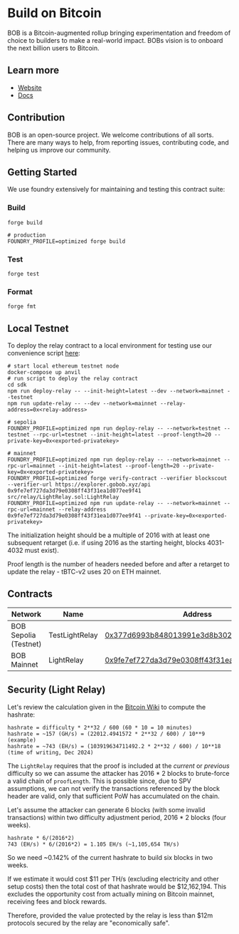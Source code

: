 # Build on Bitcoin

BOB is a Bitcoin-augmented rollup bringing experimentation and freedom of choice to builders to make a real-world impact. BOBs vision is to onboard the next billion users to Bitcoin.

## Learn more

- [Website](https://www.gobob.xyz/)
- [Docs](https://docs.gobob.xyz/)

## Contribution

BOB is an open-source project. We welcome contributions of all sorts. There are many ways to help, from reporting issues, contributing code, and helping us improve our community.

## Getting Started

We use foundry extensively for maintaining and testing this contract suite:

### Build

```shell
forge build

# production
FOUNDRY_PROFILE=optimized forge build
```

### Test

```shell
forge test
```

### Format

```shell
forge fmt
```

## Local Testnet

To deploy the relay contract to a local environment for testing use our convenience script [here](https://github.com/bob-collective/bob/blob/master/sdk/scripts/relay-retarget.ts):

```shell
# start local ethereum testnet node
docker-compose up anvil
# run script to deploy the relay contract
cd sdk
npm run deploy-relay -- --init-height=latest --dev --network=mainnet --testnet
npm run update-relay -- --dev --network=mainnet --relay-address=0x<relay-address>

# sepolia
FOUNDRY_PROFILE=optimized npm run deploy-relay -- --network=testnet --testnet --rpc-url=testnet --init-height=latest --proof-length=20 --private-key=0x<exported-privatekey>

# mainnet
FOUNDRY_PROFILE=optimized npm run deploy-relay -- --network=mainnet --rpc-url=mainnet --init-height=latest --proof-length=20 --private-key=0x<exported-privatekey>
FOUNDRY_PROFILE=optimized forge verify-contract --verifier blockscout --verifier-url https://explorer.gobob.xyz/api 0x9fe7ef727da3d79e0308ff43f31ea1d077ee9f41 src/relay/LightRelay.sol:LightRelay
FOUNDRY_PROFILE=optimized npm run update-relay -- --network=mainnet --rpc-url=mainnet --relay-address 0x9fe7ef727da3d79e0308ff43f31ea1d077ee9f41 --private-key=0x<exported-privatekey>
```

The initialization height should be a multiple of 2016 with at least one subsequent retarget (i.e. if using 2016 as the starting height, blocks 4031-4032 must exist).

Proof length is the number of headers needed before and after a retarget to update the relay - tBTC-v2 uses 20 on ETH mainnet.

## Contracts

| Network               | Name           | Address                                                                                                                                 |
| --------------------- | -------------- | --------------------------------------------------------------------------------------------------------------------------------------- |
| BOB Sepolia (Testnet) | TestLightRelay | [0x377d6993b848013991e3d8b3028db74ec6fdf03a](https://bob-sepolia.explorer.gobob.xyz/address/0x377d6993b848013991e3d8b3028db74ec6fdf03a) |
| BOB Mainnet           | LightRelay     | [0x9fe7ef727da3d79e0308ff43f31ea1d077ee9f41](https://explorer.gobob.xyz/address/0x9fe7ef727da3d79e0308ff43f31ea1d077ee9f41)             |

## Security (Light Relay)

Let's review the calculation given in the [Bitcoin Wiki](https://en.bitcoin.it/wiki/Difficulty) to compute the hashrate:

```
hashrate = difficulty * 2**32 / 600 (60 * 10 = 10 minutes)
hashrate = ~157 (GH/s) = (22012.4941572 * 2**32 / 600) / 10**9 (example)
hashrate = ~743 (EH/s) = (103919634711492.2 * 2**32 / 600) / 10**18 (time of writing, Dec 2024)
```

The `LightRelay` requires that the proof is included at the _current_ or _previous_ difficulty so we can assume the attacker has 2016 \* 2 blocks to brute-force a valid chain of `proofLength`.
This is possible since, due to SPV assumptions, we can not verify the transactions referenced by the block header are valid, only that sufficient PoW has accumulated on the chain.

Let's assume the attacker can generate 6 blocks (with some invalid transactions) within two difficulty adjustment period, 2016 \* 2 blocks (four weeks).

```
hashrate * 6/(2016*2)
743 (EH/s) * 6/(2016*2) = 1.105 EH/s (~1,105,654 TH/s)
```

So we need ~0.142% of the current hashrate to build six blocks in two weeks.

If we estimate it would cost $11 per TH/s (excluding electricity and other setup costs) then the total cost of that hashrate would be $12,162,194.
This excludes the opportunity cost from actually mining on Bitcoin mainnet, receiving fees and block rewards.

Therefore, provided the value protected by the relay is less than $12m protocols secured by the relay are "economically safe".
